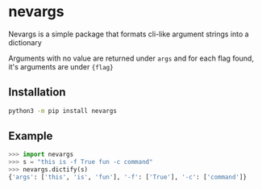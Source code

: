 # nevargs

Nevargs is a simple package that formats cli-like argument strings into a dictionary

Arguments with no value are returned under `args` and for each flag found, it's arguments are under `{flag}`

## Installation

```bash
python3 -m pip install nevargs
```

## Example

```py
>>> import nevargs
>>> s = "this is -f True fun -c command"
>>> nevargs.dictify(s)
{'args': ['this', 'is', 'fun'], '-f': ['True'], '-c': ['command']}
```
